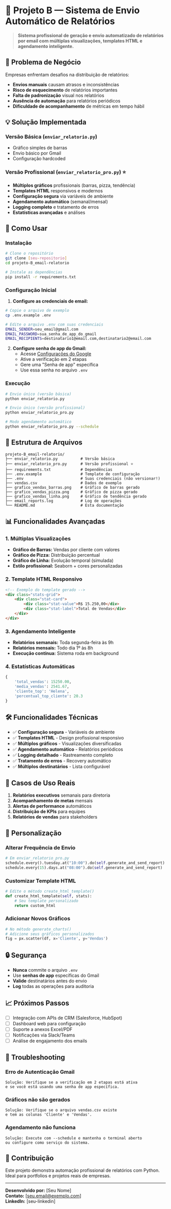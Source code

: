 # 📧 Projeto B — Sistema de Envio Automático de Relatórios

> **Sistema profissional de geração e envio automatizado de relatórios por email com múltiplas visualizações, templates HTML e agendamento inteligente.**

## 🎯 Problema de Negócio

Empresas enfrentam desafios na distribuição de relatórios:
- **Envios manuais** causam atrasos e inconsistências
- **Risco de esquecimento** de relatórios importantes
- **Falta de padronização** visual nos relatórios
- **Ausência de automação** para relatórios periódicos
- **Dificuldade de acompanhamento** de métricas em tempo hábil

## 💡 Solução Implementada

### Versão Básica (`enviar_relatorio.py`)
- Gráfico simples de barras
- Envio básico por Gmail
- Configuração hardcoded

### Versão Profissional (`enviar_relatorio_pro.py`) ⭐
- **Múltiplos gráficos** profissionais (barras, pizza, tendência)
- **Templates HTML** responsivos e modernos
- **Configuração segura** via variáveis de ambiente
- **Agendamento automático** (semanal/mensal)
- **Logging completo** e tratamento de erros
- **Estatísticas avançadas** e análises

## 🚀 Como Usar

### Instalação
```bash
# Clone o repositório
git clone [seu-repositorio]
cd projeto-B_email-relatorio

# Instale as dependências
pip install -r requirements.txt
```

### Configuração Inicial

1. **Configure as credenciais de email:**
```bash
# Copie o arquivo de exemplo
cp .env.example .env

# Edite o arquivo .env com suas credenciais
EMAIL_SENDER=seu_email@gmail.com
EMAIL_PASSWORD=sua_senha_de_app_do_gmail
EMAIL_RECIPIENTS=destinatario1@email.com,destinatario2@email.com
```

2. **Configure senha de app do Gmail:**
   - Acesse [Configurações do Google](https://myaccount.google.com/security)
   - Ative a verificação em 2 etapas
   - Gere uma "Senha de app" específica
   - Use essa senha no arquivo `.env`

### Execução

```bash
# Envio único (versão básica)
python enviar_relatorio.py

# Envio único (versão profissional)
python enviar_relatorio_pro.py

# Modo agendamento automático
python enviar_relatorio_pro.py --schedule
```

## 📁 Estrutura de Arquivos

```
projeto-B_email-relatorio/
├── enviar_relatorio.py          # Versão básica
├── enviar_relatorio_pro.py      # Versão profissional ⭐
├── requirements.txt             # Dependências
├── .env.example                 # Template de configuração
├── .env                         # Suas credenciais (não versionar!)
├── vendas.csv                   # Dados de exemplo
├── grafico_vendas_barras.png    # Gráfico de barras gerado
├── grafico_vendas_pizza.png     # Gráfico de pizza gerado
├── grafico_vendas_linha.png     # Gráfico de tendência gerado
├── email_reports.log            # Log de operações
└── README.md                    # Esta documentação
```

## 📊 Funcionalidades Avançadas

### 1. Múltiplas Visualizações
- **Gráfico de Barras:** Vendas por cliente com valores
- **Gráfico de Pizza:** Distribuição percentual
- **Gráfico de Linha:** Evolução temporal (simulada)
- **Estilo profissional:** Seaborn + cores personalizadas

### 2. Template HTML Responsivo
```html
<!-- Exemplo do template gerado -->
<div class="stats-grid">
    <div class="stat-card">
        <div class="stat-value">R$ 15.250,00</div>
        <div class="stat-label">Total de Vendas</div>
    </div>
</div>
```

### 3. Agendamento Inteligente
- **Relatórios semanais:** Toda segunda-feira às 9h
- **Relatórios mensais:** Todo dia 1º às 8h
- **Execução contínua:** Sistema roda em background

### 4. Estatísticas Automáticas
```python
{
    'total_vendas': 15250.00,
    'media_vendas': 2541.67,
    'cliente_top': 'Helena',
    'percentual_top_cliente': 20.3
}
```

## 🛠️ Funcionalidades Técnicas

- ✅ **Configuração segura** - Variáveis de ambiente
- ✅ **Templates HTML** - Design profissional responsivo
- ✅ **Múltiplos gráficos** - Visualizações diversificadas
- ✅ **Agendamento automático** - Relatórios periódicos
- ✅ **Logging detalhado** - Rastreamento completo
- ✅ **Tratamento de erros** - Recovery automático
- ✅ **Múltiplos destinatários** - Lista configurável

## 💼 Casos de Uso Reais

1. **Relatórios executivos** semanais para diretoria
2. **Acompanhamento de metas** mensais
3. **Alertas de performance** automáticos
4. **Distribuição de KPIs** para equipes
5. **Relatórios de vendas** para stakeholders

## 🔧 Personalização

### Alterar Frequência de Envio
```python
# Em enviar_relatorio_pro.py
schedule.every().tuesday.at("10:00").do(self.generate_and_send_report)
schedule.every(15).days.at("08:00").do(self.generate_and_send_report)
```

### Customizar Template HTML
```python
# Edite o método create_html_template()
def create_html_template(self, stats):
    # Seu template personalizado
    return custom_html
```

### Adicionar Novos Gráficos
```python
# No método generate_charts()
# Adicione seus gráficos personalizados
fig = px.scatter(df, x='Cliente', y='Vendas')
```

## 🔒 Segurança

- **Nunca** commite o arquivo `.env`
- Use **senhas de app** específicas do Gmail
- **Valide** destinatários antes do envio
- **Log** todas as operações para auditoria

## 📈 Próximos Passos

- [ ] Integração com APIs de CRM (Salesforce, HubSpot)
- [ ] Dashboard web para configuração
- [ ] Suporte a anexos Excel/PDF
- [ ] Notificações via Slack/Teams
- [ ] Análise de engajamento dos emails

## 🚨 Troubleshooting

### Erro de Autenticação Gmail
```
Solução: Verifique se a verificação em 2 etapas está ativa
e se você está usando uma senha de app específica.
```

### Gráficos não são gerados
```
Solução: Verifique se o arquivo vendas.csv existe
e tem as colunas 'Cliente' e 'Vendas'.
```

### Agendamento não funciona
```
Solução: Execute com --schedule e mantenha o terminal aberto
ou configure como serviço do sistema.
```

## 🤝 Contribuição

Este projeto demonstra automação profissional de relatórios com Python. Ideal para portfolios e projetos reais de empresas.

---

**Desenvolvido por:** [Seu Nome]  
**Contato:** [seu.email@exemplo.com]  
**LinkedIn:** [seu-linkedin]
